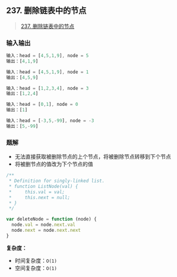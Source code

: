 ## 237. 删除链表中的节点

> [237. 删除链表中的节点](https://leetcode-cn.com/problems/delete-node-in-a-linked-list/)

### 输入输出

```js
输入：head = [4,5,1,9], node = 5
输出：[4,1,9]

输入：head = [4,5,1,9], node = 1
输出：[4,5,9]

输入：head = [1,2,3,4], node = 3
输出：[1,2,4]

输入：head = [0,1], node = 0
输出：[1]

输入：head = [-3,5,-99], node = -3
输出：[5,-99]
```

### 题解

- 无法直接获取被删除节点的上个节点，将被删除节点转移到下个节点
- 将被删节点的值改为下个节点的值

```js
/**
 * Definition for singly-linked list.
 * function ListNode(val) {
 *     this.val = val;
 *     this.next = null;
 * }
 */

var deleteNode = function (node) {
  node.val = node.next.val
  node.next = node.next.next
}
```

**复杂度：**

- 时间复杂度：`O(1)`
- 空间复杂度：`O(1)`
